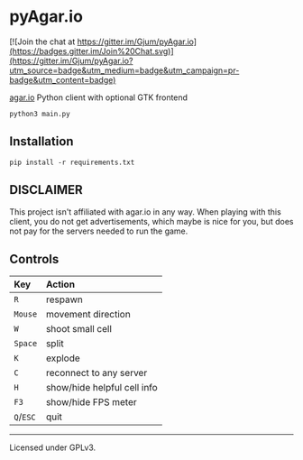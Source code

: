 pyAgar.io
=========

[![Join the chat at https://gitter.im/Gjum/pyAgar.io](https://badges.gitter.im/Join%20Chat.svg)](https://gitter.im/Gjum/pyAgar.io?utm_source=badge&utm_medium=badge&utm_campaign=pr-badge&utm_content=badge)

[agar.io](http://agar.io/) Python client with optional GTK frontend

`python3 main.py`

## Installation

    pip install -r requirements.txt

DISCLAIMER
----------
This project isn't affiliated with agar.io in any way. When playing with this client, you do not get advertisements, which maybe is nice for you, but does not pay for the servers needed to run the game.

Controls
--------
| Key       | Action                |
|:----------|:----------------------|
| `R`       | respawn               |
| `Mouse`   | movement direction    |
| `W`       | shoot small cell      |
| `Space`   | split                 |
| `K`       | explode               |
| `C`       | reconnect to any server |
| `H`       | show/hide helpful cell info |
| `F3`      | show/hide FPS meter   |
| `Q`/`ESC` | quit                  |

---

Licensed under GPLv3.

